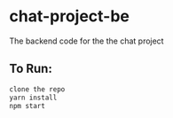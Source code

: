 # chat-project-be

The backend code for the the chat project

## To Run:

```bash
clone the repo
yarn install
npm start
```
